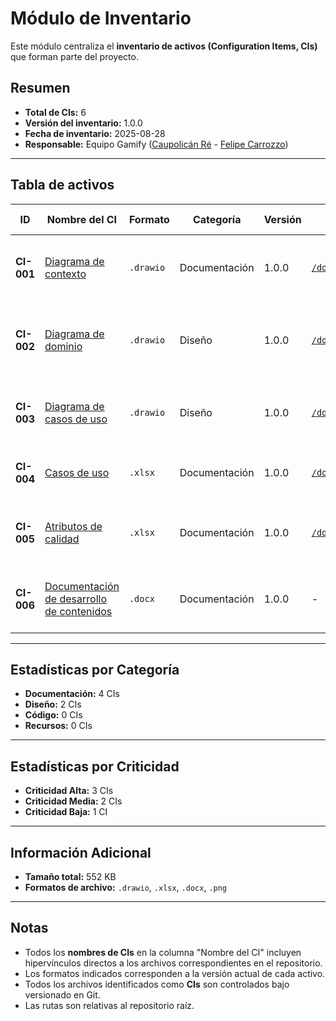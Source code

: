 # Módulo de Inventario

Este módulo centraliza el **inventario de activos (Configuration Items, CIs)** que forman parte del proyecto.

## Resumen
- **Total de CIs:** 6
- **Versión del inventario:** 1.0.0
- **Fecha de inventario:** 2025-08-28
- **Responsable:** Equipo Gamify ([Caupolicán Ré](https://github.com/caupolicanre) - [Felipe Carrozzo](https://github.com/felipecarrozzo))

---

## Tabla de activos

| ID | Nombre del CI | Formato | Categoría | Versión | Ubicación | Responsable | Criticidad | Justificación | Última Modificación |
|------|---------|---------|-----------|---------|-----------|-------------|------------|---------------|---------------------|
| **CI-001** | [Diagrama de contexto](./design/diagrams/diagrama_contexto.drawio) | `.drawio` | Documentación | 1.0.0 | [`/docs/design/diagrams`](./design/diagrams/) | [@caupolicanre](https://github.com/caupolicanre) | **Alta** | Representa el sistema y sus interacciones con actores externos. | 2025-08-28 |
| **CI-002** | [Diagrama de dominio](./design/diagrams/diagrama_dominio.drawio) | `.drawio` | Diseño | 1.0.0 | [`/docs/design/diagrams`](./design/diagrams/) | [@caupolicanre](https://github.com/caupolicanre) | **Alta** | Representa gráficamente la interacción entre actores y funcionalidades del sistema. | 2025-08-28 |
| **CI-003** | [Diagrama de casos de uso](./design/diagrams/diagrama_casos_uso.drawio) | `.drawio` | Diseño | 1.0.0 | [`/docs/design/diagrams`](./design/diagrams/) | [@felipecarrozzo](https://github.com/felipecarrozzo) | **Media** | Describe las entidades principales del negocio y sus relaciones. | 2025-08-28 |
| **CI-004** | [Casos de uso](./requirements/casos_uso.xlsx) | `.xlsx` | Documentación | 1.0.0 | [`/docs/requirements`](./requirements/) | [@felipecarrozzo](https://github.com/felipecarrozzo) | **Media** | Define el alcance funcional del sistema. | 2025-08-28 |
| **CI-005** | [Atributos de calidad](./requirements/atributos_calidad.xlsx) | `.xlsx` | Documentación | 1.0.0 | [`/docs/requirements`](./requirements/) | [@felipecarrozzo](https://github.com/felipecarrozzo) | **Alta** | Documento de soporte al diseño y validación de la arquitectura. | 2025-08-28 |
| **CI-006** | [Documentación de desarrollo de contenidos](./specifications/Carrozzo_Ré_TP_final_IS_1.docx) | `.docx` | Documentación | 1.0.0 | - | [@caupolicanre](https://github.com/caupolicanre) | **Baja** | Permite rastrear recursos auxiliares del proyecto. | 2025-08-28 |

---

## Estadísticas por Categoría
- **Documentación:** 4 CIs
- **Diseño:** 2 CIs
- **Código:** 0 CIs
- **Recursos:** 0 CIs

---

## Estadísticas por Criticidad
- **Criticidad Alta:** 3 CIs
- **Criticidad Media:** 2 CIs
- **Criticidad Baja:** 1 CI

---

## Información Adicional
- **Tamaño total:** 552 KB
- **Formatos de archivo:** `.drawio`, `.xlsx`, `.docx`, `.png`

---

## Notas

- Todos los **nombres de CIs** en la columna "Nombre del CI" incluyen hipervínculos directos a los archivos correspondientes en el repositorio.
- Los formatos indicados corresponden a la versión actual de cada activo.
- Todos los archivos identificados como **CIs** son controlados bajo versionado en Git.
- Las rutas son relativas al repositorio raíz.
